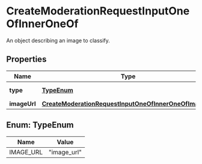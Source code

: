 

# CreateModerationRequestInputOneOfInnerOneOf

An object describing an image to classify.

## Properties

| Name | Type | Description | Notes |
|------------ | ------------- | ------------- | -------------|
|**type** | [**TypeEnum**](#TypeEnum) | Always &#x60;image_url&#x60;. |  |
|**imageUrl** | [**CreateModerationRequestInputOneOfInnerOneOfImageUrl**](CreateModerationRequestInputOneOfInnerOneOfImageUrl.md) |  |  |



## Enum: TypeEnum

| Name | Value |
|---- | -----|
| IMAGE_URL | &quot;image_url&quot; |



